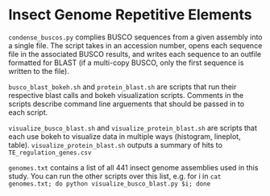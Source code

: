 # Insect Genome Repetitive Elements

`condense_buscos.py` complies BUSCO sequences from a given assembly into a single file. The script takes in an accession number, opens each sequence file in the associated BUSCO results, and writes each sequence to an outfile formatted for BLAST (if a multi-copy BUSCO, only the first sequence is written to the file).

`busco_blast_bokeh.sh` and `protein_blast.sh` are scripts that run their respective blast calls and bokeh visualization scripts. Comments in the scripts describe command line arguements that should be passed in to each script.

`visualize_busco_blast.sh` and `visualize_protein_blast.sh` are scripts that each use bokeh to visualize data in multiple ways (histogram, lineplot, table). `visualize_protein_blast.sh` outputs a summary of hits to `TE_regulation_genes.csv`

`genomes.txt` contains a list of all 441 insect genome assemblies used in this study. You can run the other scripts over this list, e.g. for i in `cat genomes.txt; do python visualize_busco_blast.py $i; done`